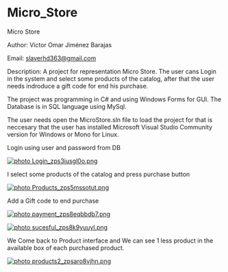 # Micro_Store

Micro Store

Author: Victor Omar Jiménez Barajas

Email: slayerhd363@gmail.com

Description: A project for representation Micro Store. The user cans Login in the system and select some products of the catalog,
after that the user needs indroduce a gift code for end his purchase.

The project was programming in C# and using Windows Forms for GUI.
The Database is in SQL language using MySql.

The user needs open the MicroStore.sln file to load the project for that is neccesary that the user has installed
Microsoft Visual Studio Community version for Windows or Mono for Linux.

Login using user and password from DB

<a href="http://s1147.photobucket.com/user/mlvictor516/media/CBQ/Login_zps3iusgl0o.png.html" target="_blank"><img src="http://i1147.photobucket.com/albums/o554/mlvictor516/CBQ/Login_zps3iusgl0o.png" border="0" alt=" photo Login_zps3iusgl0o.png"/></a>

I select some products of the catalog and press purchase button

<a href="http://s1147.photobucket.com/user/mlvictor516/media/CBQ/Products_zps5mssotut.png.html" target="_blank"><img src="http://i1147.photobucket.com/albums/o554/mlvictor516/CBQ/Products_zps5mssotut.png" border="0" alt=" photo Products_zps5mssotut.png"/></a>

Add a Gift code to end purchase

<a href="http://s1147.photobucket.com/user/mlvictor516/media/CBQ/payment_zps8eqbbdb7.png.html" target="_blank"><img src="http://i1147.photobucket.com/albums/o554/mlvictor516/CBQ/payment_zps8eqbbdb7.png" border="0" alt=" photo payment_zps8eqbbdb7.png"/></a>

<a href="http://s1147.photobucket.com/user/mlvictor516/media/CBQ/sucesful_zps8k9yuuyl.png.html" target="_blank"><img src="http://i1147.photobucket.com/albums/o554/mlvictor516/CBQ/sucesful_zps8k9yuuyl.png" border="0" alt=" photo sucesful_zps8k9yuuyl.png"/></a>

We Come back to Product interface and We can see 1 less product in the available box of each purchased product.

<a href="http://s1147.photobucket.com/user/mlvictor516/media/CBQ/products2_zpsaro8vjhn.png.html" target="_blank"><img src="http://i1147.photobucket.com/albums/o554/mlvictor516/CBQ/products2_zpsaro8vjhn.png" border="0" alt=" photo products2_zpsaro8vjhn.png"/></a>


